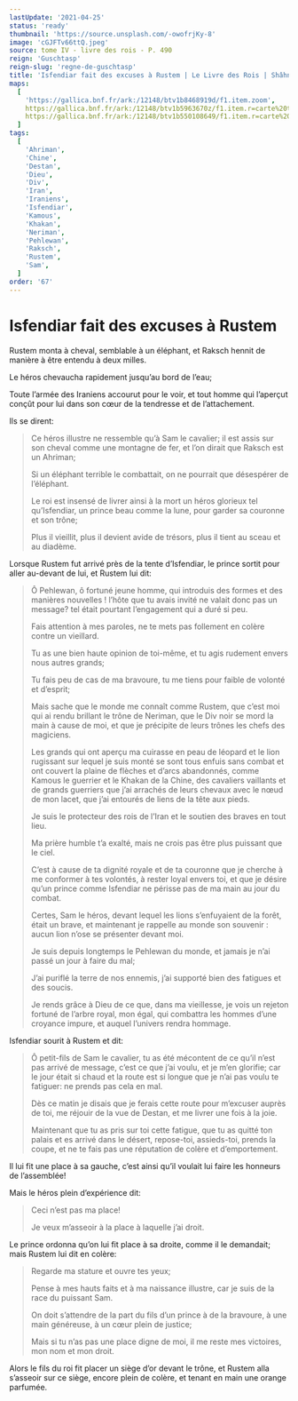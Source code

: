 ```yaml
---
lastUpdate: '2021-04-25'
status: 'ready'
thumbnail: 'https://source.unsplash.com/-owofrjKy-8'
image: 'cGJFTv66ttQ.jpeg'
source: tome IV - livre des rois - P. 490
reign: 'Guschtasp'
reign-slug: 'regne-de-guschtasp'
title: 'Isfendiar fait des excuses à Rustem | Le Livre des Rois | Shâhnâmeh'
maps:
  [
    'https://gallica.bnf.fr/ark:/12148/btv1b8468919d/f1.item.zoom',
    https://gallica.bnf.fr/ark:/12148/btv1b5963670z/f1.item.r=carte%20touran.zoom,
    https://gallica.bnf.fr/ark:/12148/btv1b550108649/f1.item.r=carte%20touran.zoom,
  ]
tags:
  [
    'Ahriman',
    'Chine',
    'Destan',
    'Dieu',
    'Div',
    'Iran',
    'Iraniens',
    'Isfendiar',
    'Kamous',
    'Khakan',
    'Neriman',
    'Pehlewan',
    'Raksch',
    'Rustem',
    'Sam',
  ]
order: '67'
---
```


# Isfendiar fait des excuses à Rustem

Rustem monta à cheval, semblable à un éléphant, et Raksch hennit de manière à être entendu à deux milles.

Le héros chevaucha rapidement jusqu’au bord de l’eau;

Toute l’armée des Iraniens accourut pour le voir, et tout homme qui l’aperçut conçût pour lui dans son cœur de la tendresse et de l’attachement.

Ils se dirent:

> Ce héros illustre ne ressemble qu’à Sam le cavalier; il est assis sur son cheval comme une montagne de fer, et l’on dirait que Raksch est un Ahriman;
>
> Si un éléphant terrible le combattait, on ne pourrait que désespérer de l’éléphant.
>
> Le roi est insensé de livrer ainsi à la mort un héros glorieux tel qu’Isfendiar, un prince beau comme la lune, pour garder sa couronne et son trône;
>
> Plus il vieillit, plus il devient avide de trésors, plus il tient au sceau et au diadème.

Lorsque Rustem fut arrivé près de la tente d’Isfendiar, le prince sortit pour aller au-devant de lui, et Rustem lui dit:

> Ô Pehlewan, ô fortuné jeune homme, qui introduis des formes et des manières nouvelles ! l’hôte que tu avais invité ne valait donc pas un message? tel était pourtant l’engagement qui a duré si peu.
>
> Fais attention à mes paroles, ne te mets pas follement en colère contre un vieillard.
>
> Tu as une bien haute opinion de toi-même, et tu agis rudement envers nous autres grands;
>
> Tu fais peu de cas de ma bravoure, tu me tiens pour faible de volonté et d’esprit;
>
> Mais sache que le monde me connaît comme Rustem, que c’est moi qui ai rendu brillant le trône de Neriman, que le Div noir se mord la main à cause de moi, et que je précipite de leurs trônes les chefs des magiciens.
>
> Les grands qui ont aperçu ma cuirasse en peau de léopard et le lion rugissant sur lequel je suis monté se sont tous enfuis sans combat et ont couvert la plaine de flèches et d’arcs abandonnés, comme Kamous le guerrier et le Khakan de la Chine, des cavaliers vaillants et de grands guerriers que j’ai arrachés de leurs chevaux avec le nœud de mon lacet, que j’ai entourés de liens de la tête aux pieds.
>
> Je suis le protecteur des rois de l’Iran et le soutien des braves en tout lieu.
>
> Ma prière humble t’a exalté, mais ne crois pas être plus puissant que le ciel.
>
> C’est à cause de ta dignité royale et de ta couronne que je cherche à me conformer à tes volontés, à rester loyal envers toi, et que je désire qu’un prince comme Isfendiar ne périsse pas de ma main au jour du combat.
>
> Certes, Sam le héros, devant lequel les lions s’enfuyaient de la forêt, était un brave, et maintenant je rappelle au monde son souvenir : aucun lion n’ose se présenter devant moi.
>
> Je suis depuis longtemps le Pehlewan du monde, et jamais je n’ai passé un jour à faire du mal;
>
> J’ai puriflé la terre de nos ennemis, j’ai supporté bien des fatigues et des soucis.
>
> Je rends grâce à Dieu de ce que, dans ma vieillesse, je vois un rejeton fortuné de l’arbre royal, mon égal, qui combattra les hommes d’une croyance impure, et auquel l’univers rendra hommage.

Isfendiar sourit à Rustem et dit:

> Ô petit-fils de Sam le cavalier, tu as été mécontent de ce qu’il n’est pas arrivé de message, c’est ce que j’ai voulu, et je m’en glorifie; car le jour était si chaud et la route est si longue que je n’ai pas voulu te fatiguer: ne prends pas cela en mal.
>
> Dès ce matin je disais que je ferais cette route pour m’excuser auprès de toi, me réjouir de la vue de Destan, et me livrer une fois à la joie.
>
> Maintenant que tu as pris sur toi cette fatigue, que tu as quitté ton palais et es arrivé dans le désert, repose-toi, assieds-toi, prends la coupe, et ne te fais pas une réputation de colère et d’emportement.

Il lui fit une place à sa gauche, c’est ainsi qu’il voulait lui faire les honneurs de l’assemblée!

Mais le héros plein d’expérience dit:

> Ceci n’est pas ma place!
>
> Je veux m’asseoir à la place à laquelle j’ai droit.

Le prince ordonna qu’on lui fit place à sa droite, comme il le demandait; mais Rustem lui dit en colère:

> Regarde ma stature et ouvre tes yeux;
>
> Pense à mes hauts faits et à ma naissance illustre, car je suis de la race du puissant Sam.
>
> On doit s’attendre de la part du fils d’un prince à de la bravoure, à une main généreuse, à un cœur plein de justice;
>
> Mais si tu n’as pas une place digne de moi, il me reste mes victoires, mon nom et mon droit.

Alors le fils du roi fit placer un siège d’or devant le trône, et Rustem alla s’asseoir sur ce siège, encore plein de colère, et tenant en main une orange parfumée.
